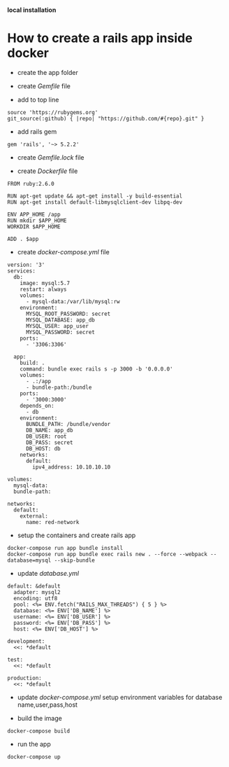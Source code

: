 #### local installation


# How to create a rails app inside docker
- create the app folder

- create *Gemfile* file

- add to top line
```
source 'https://rubygems.org'
git_source(:github) { |repo| "https://github.com/#{repo}.git" }
```

- add rails gem
```
gem 'rails', '~> 5.2.2'
```

- create *Gemfile.lock* file

- create *Dockerfile* file
```
FROM ruby:2.6.0

RUN apt-get update && apt-get install -y build-essential
RUN apt-get install default-libmysqlclient-dev libpq-dev

ENV APP_HOME /app
RUN mkdir $APP_HOME
WORKDIR $APP_HOME

ADD . $app
```

- create *docker-compose.yml* file
```
version: '3'
services:
  db:
    image: mysql:5.7
    restart: always
    volumes:
      - mysql-data:/var/lib/mysql:rw
    environment:
      MYSQL_ROOT_PASSWORD: secret
      MYSQL_DATABASE: app_db
      MYSQL_USER: app_user
      MYSQL_PASSWORD: secret
    ports:
      - '3306:3306'

  app:
    build: .
    command: bundle exec rails s -p 3000 -b '0.0.0.0'
    volumes:
      - .:/app
      - bundle-path:/bundle
    ports:
      - '3000:3000'
    depends_on:
      - db
    environment:
      BUNDLE_PATH: /bundle/vendor
      DB_NAME: app_db
      DB_USER: root
      DB_PASS: secret
      DB_HOST: db
    networks:
      default:
        ipv4_address: 10.10.10.10

volumes:
  mysql-data:
  bundle-path:

networks:
  default:
    external:
      name: red-network

```

- setup the containers and create rails app
```
docker-compose run app bundle install
docker-compose run app bundle exec rails new . --force --webpack --database=mysql --skip-bundle
```

- update *database.yml*
```
default: &default
  adapter: mysql2
  encoding: utf8
  pool: <%= ENV.fetch("RAILS_MAX_THREADS") { 5 } %>
  database: <%= ENV['DB_NAME'] %>
  username: <%= ENV['DB_USER'] %>
  password: <%= ENV['DB_PASS'] %>
  host: <%= ENV['DB_HOST'] %>

development:
  <<: *default

test:
  <<: *default

production:
  <<: *default
```

- update *docker-compose.yml* setup environment variables for database name,user,pass,host

- build the image
```
docker-compose build
```

- run the app
```
docker-compose up
```





